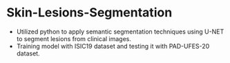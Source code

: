 # Skin-Lesions-Segmentation
- Utilized python to apply semantic segmentation techniques using U-NET to segment lesions from clinical images.
- Training model with ISIC19 dataset and testing it with PAD-UFES-20 dataset.
